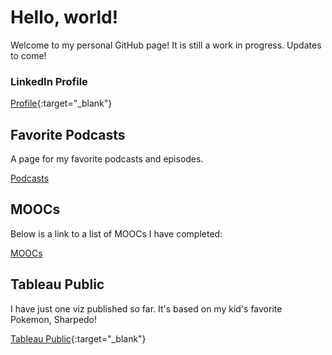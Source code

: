# Hello, world!

Welcome to my personal GitHub page! It is still a work in progress. Updates to come!

### LinkedIn Profile
[Profile](https://www.linkedin.com/in/ptmenchavez){:target="_blank"}

## Favorite Podcasts
A page for my favorite podcasts and episodes.

[Podcasts](ptmenchavez.github.io/podcasts)

## MOOCs
Below is a link to a list of MOOCs I have completed:

[MOOCs](ptmenchavez.github.io/moocs/moocs.md)

## Tableau Public
I have just one viz published so far. It's based on my kid's favorite Pokemon, Sharpedo!

[Tableau Public](https://public.tableau.com/profile/phuong.thuy.menchavez#!/){:target="_blank"}

